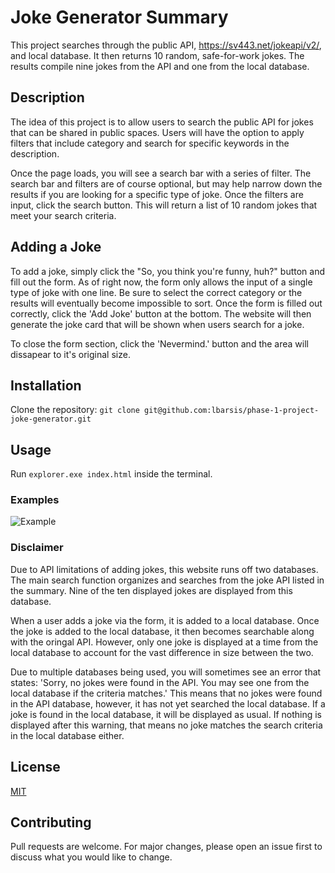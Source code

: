 # Joke Generator Summary
This project searches through the public API, https://sv443.net/jokeapi/v2/, and local database. It then returns 10 random, safe-for-work jokes. The results compile nine jokes from the API and one from the local database.

## Description
The idea of this project is to allow users to search the public API for jokes that can be shared in public spaces. Users will have the option to apply filters that include category and search for specific keywords in the description.

Once the page loads, you will see a search bar with a series of filter. The search bar and filters are of course optional, but may help narrow down the results if you are looking for a specific type of joke. Once the filters are input, click the search button. This will return a list of 10 random jokes that meet your search criteria. 

## Adding a Joke
To add a joke, simply click the "So, you think you're funny, huh?" button and fill out the form. As of right now, the form only allows the input of a single type of joke with one line. Be sure to select the correct category or the results will eventually become impossible to sort. Once the form is filled out correctly, click the 'Add Joke' button at the bottom. The website will then generate the joke card that will be shown when users search for a joke.

To close the form section, click the 'Nevermind.' button and the area will dissapear to it's original size.

## Installation
Clone the repository: `git clone git@github.com:lbarsis/phase-1-project-joke-generator.git`

## Usage
Run `explorer.exe index.html` inside the terminal.

### Examples
![Example](./images/video1398217342.gif)

### Disclaimer
Due to API limitations of adding jokes, this website runs off two databases. The main search function organizes and searches from the joke API listed in the summary. Nine of the ten displayed jokes are displayed from this database.

When a user adds a joke via the form, it is added to a local database. Once the joke is added to the local database, it then becomes searchable along with the oringal API. However, only one joke is displayed at a time from the local database to account for the vast difference in size between the two. 

Due to multiple databases being used, you will sometimes see an error that states: 'Sorry, no jokes were found in the API. You may see one from the local database if the criteria matches.' This means that no jokes were found in the API database, however, it has not yet searched the local database. If a joke is found in the local database, it will be displayed as usual. If nothing is displayed after this warning, that means no joke matches the search criteria in the local database either.

## License
[MIT](https://choosealicense.com/licenses/mit/)

## Contributing
Pull requests are welcome. For major changes, please open an issue first to discuss what you would like to change.